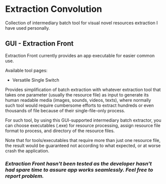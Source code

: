 # Extraction Convolution

Collection of intermediary batch tool for visual novel resources extraction I have used personally.

## GUI - Extraction Front

Extraction Front currently provides an app executable for easier common use.

Available tool pages:

- Versatile Single Switch

Provides simplification of batch extraction with whatever extraction tool that takes one parameter (usually the resource file) as input to generate its human readable media (images, sounds, videos, texts), where normally such tool would require cumbersome efforts to extract hundreds or even thousands of file because of their single-file-only process.

For such tool, by using this GUI-supported intermediary batch extractor, you can choose executables (.exe) for resource processing, assign resource file format to process, and directory of the resource files.

Note that for tools/executables that require more than just one resource file, the result would be guaranteed not according to what expected, or at worse crash the application.

### *Extraction Front hasn't been tested as the developer hasn't had spare time to assure app works seamlessly. Feel free to report problem.*